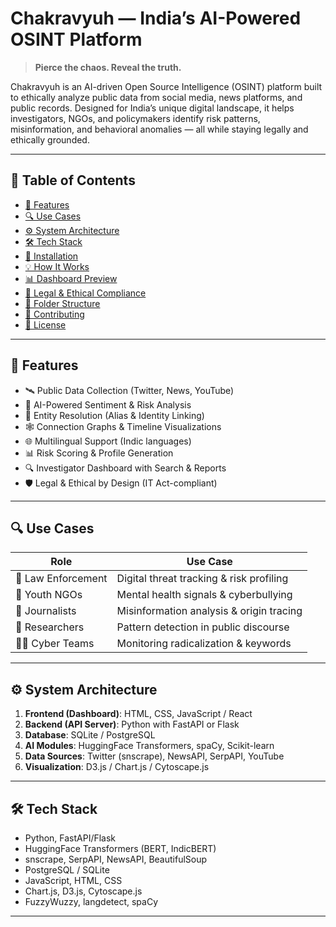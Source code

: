 #  Chakravyuh — India’s AI-Powered OSINT Platform

> **Pierce the chaos. Reveal the truth.**

Chakravyuh is an AI-driven Open Source Intelligence (OSINT) platform built to ethically analyze public data from social media, news platforms, and public records. Designed for India’s unique digital landscape, it helps investigators, NGOs, and policymakers identify risk patterns, misinformation, and behavioral anomalies — all while staying legally and ethically grounded.

---

## 📌 Table of Contents

- [🚀 Features](#-features)
- [🔍 Use Cases](#-use-cases)
- [⚙️ System Architecture](#️-system-architecture)
- [🛠️ Tech Stack](#️-tech-stack)
- [🔧 Installation](#-installation)
- [💡 How It Works](#-how-it-works)
- [📊 Dashboard Preview](#-dashboard-preview)
- [🔐 Legal & Ethical Compliance](#-legal--ethical-compliance)
- [📁 Folder Structure](#-folder-structure)
- [🤝 Contributing](#-contributing)
- [📜 License](#-license)

---

## 🚀 Features

- 🛰️ Public Data Collection (Twitter, News, YouTube)
- 🧠 AI-Powered Sentiment & Risk Analysis
- 🧩 Entity Resolution (Alias & Identity Linking)
- 🕸️ Connection Graphs & Timeline Visualizations
- 🌐 Multilingual Support (Indic languages)
- 📊 Risk Scoring & Profile Generation
- 🔍 Investigator Dashboard with Search & Reports
- 🛡️ Legal & Ethical by Design (IT Act-compliant)

---

## 🔍 Use Cases

| Role              | Use Case                                 |
|------------------|------------------------------------------|
| 👮 Law Enforcement | Digital threat tracking & risk profiling |
| 🧒 Youth NGOs       | Mental health signals & cyberbullying    |
| 📰 Journalists      | Misinformation analysis & origin tracing |
| 🧠 Researchers      | Pattern detection in public discourse    |
| 🧑‍💻 Cyber Teams      | Monitoring radicalization & keywords     |

---

## ⚙️ System Architecture

1. **Frontend (Dashboard)**: HTML, CSS, JavaScript / React  
2. **Backend (API Server)**: Python with FastAPI or Flask  
3. **Database**: SQLite / PostgreSQL  
4. **AI Modules**: HuggingFace Transformers, spaCy, Scikit-learn  
5. **Data Sources**: Twitter (snscrape), NewsAPI, SerpAPI, YouTube  
6. **Visualization**: D3.js / Chart.js / Cytoscape.js

---

## 🛠️ Tech Stack

- Python, FastAPI/Flask
- HuggingFace Transformers (BERT, IndicBERT)
- snscrape, SerpAPI, NewsAPI, BeautifulSoup
- PostgreSQL / SQLite
- JavaScript, HTML, CSS
- Chart.js, D3.js, Cytoscape.js
- FuzzyWuzzy, langdetect, spaCy

---


